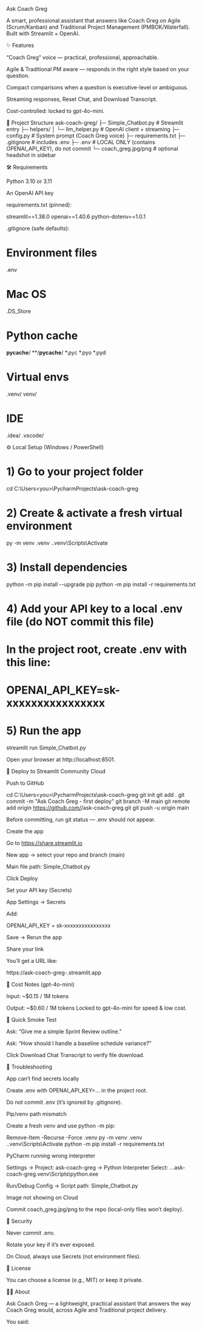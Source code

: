Ask Coach Greg

A smart, professional assistant that answers like Coach Greg on Agile (Scrum/Kanban) and Traditional Project Management (PMBOK/Waterfall). Built with Streamlit + OpenAI.

✨ Features

“Coach Greg” voice — practical, professional, approachable.

Agile & Traditional PM aware — responds in the right style based on your question.

Compact comparisons when a question is executive-level or ambiguous.

Streaming responses, Reset Chat, and Download Transcript.

Cost-controlled: locked to gpt-4o-mini.

📂 Project Structure
ask-coach-greg/
├─ Simple_Chatbot.py          # Streamlit entry
├─ helpers/
│  └─ llm_helper.py           # OpenAI client + streaming
├─ config.py                  # System prompt (Coach Greg voice)
├─ requirements.txt
├─ .gitignore                 # includes .env
├─ .env                       # LOCAL ONLY (contains OPENAI_API_KEY), do not commit
└─ coach_greg.jpg/png         # optional headshot in sidebar

🛠️ Requirements

Python 3.10 or 3.11

An OpenAI API key

requirements.txt (pinned):

streamlit==1.38.0
openai==1.40.6
python-dotenv==1.0.1


.gitignore (safe defaults):

# Environment files
.env

# Mac OS
.DS_Store

# Python cache
__pycache__/
**/__pycache__/
*.pyc
*.pyo
*.pyd

# Virtual envs
.venv/
venv/

# IDE
.idea/
.vscode/

⚙️ Local Setup (Windows / PowerShell)
# 1) Go to your project folder
cd C:\Users\<you>\PycharmProjects\ask-coach-greg

# 2) Create & activate a fresh virtual environment
py -m venv .venv
.\.venv\Scripts\Activate

# 3) Install dependencies
python -m pip install --upgrade pip
python -m pip install -r requirements.txt

# 4) Add your API key to a local .env file (do NOT commit this file)
# In the project root, create .env with this line:
# OPENAI_API_KEY=sk-xxxxxxxxxxxxxxxx

# 5) Run the app
streamlit run Simple_Chatbot.py


Open your browser at http://localhost:8501.

🚀 Deploy to Streamlit Community Cloud

Push to GitHub

cd C:\Users\<you>\PycharmProjects\ask-coach-greg
git init
git add .
git commit -m "Ask Coach Greg - first deploy"
git branch -M main
git remote add origin https://github.com/<your-username>/ask-coach-greg.git
git push -u origin main


Before committing, run git status — .env should not appear.

Create the app

Go to https://share.streamlit.io

New app → select your repo and branch (main)

Main file path: Simple_Chatbot.py

Click Deploy

Set your API key (Secrets)

App Settings → Secrets

Add:

OPENAI_API_KEY = sk-xxxxxxxxxxxxxxxx


Save → Rerun the app

Share your link

You’ll get a URL like:

https://ask-coach-greg-<username>.streamlit.app

💸 Cost Notes (gpt-4o-mini)

Input: ~$0.15 / 1M tokens

Output: ~$0.60 / 1M tokens
Locked to gpt-4o-mini for speed & low cost.

🧪 Quick Smoke Test

Ask: “Give me a simple Sprint Review outline.”

Ask: “How should I handle a baseline schedule variance?”

Click Download Chat Transcript to verify file download.

🧩 Troubleshooting

App can’t find secrets locally

Create .env with OPENAI_API_KEY=... in the project root.

Do not commit .env (it’s ignored by .gitignore).

Pip/venv path mismatch

Create a fresh venv and use python -m pip:

Remove-Item -Recurse -Force .venv
py -m venv .venv
.\.venv\Scripts\Activate
python -m pip install -r requirements.txt


PyCharm running wrong interpreter

Settings → Project: ask-coach-greg → Python Interpreter
Select: ...ask-coach-greg\.venv\Scripts\python.exe

Run/Debug Config → Script path: Simple_Chatbot.py

Image not showing on Cloud

Commit coach_greg.jpg/png to the repo (local-only files won’t deploy).

🔐 Security

Never commit .env.

Rotate your key if it’s ever exposed.

On Cloud, always use Secrets (not environment files).

📜 License

You can choose a license (e.g., MIT) or keep it private.

🙋‍♂️ About

Ask Coach Greg — a lightweight, practical assistant that answers the way Coach Greg would, across Agile and Traditional project delivery.

You said: